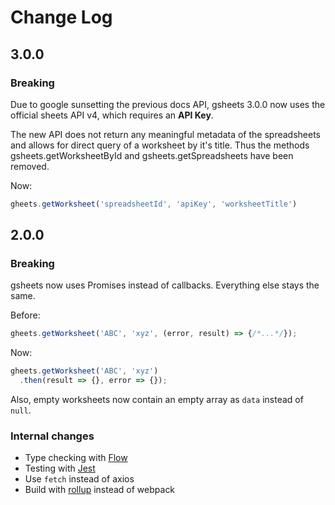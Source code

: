 # Change Log

## 3.0.0

### Breaking

Due to google sunsetting the previous docs API, gsheets 3.0.0 now uses the official sheets API v4, which requires an **API Key**.

The new API does not return any meaningful metadata of the spreadsheets and allows for direct query of a worksheet by it's title. Thus the methods gsheets.getWorksheetById and gsheets.getSpreadsheets have been removed.

Now:

```js
gheets.getWorksheet('spreadsheetId', 'apiKey', 'worksheetTitle')
```


## 2.0.0

### Breaking

gsheets now uses Promises instead of callbacks. Everything else stays the same.

Before:

```js
gheets.getWorksheet('ABC', 'xyz', (error, result) => {/*...*/});
```

Now:

```js
gheets.getWorksheet('ABC', 'xyz')
  .then(result => {}, error => {});
```

Also, empty worksheets now contain an empty array as `data` instead of `null`.

### Internal changes

- Type checking with [Flow](https://flowtype.org/)
- Testing with [Jest](http://facebook.github.io/jest/)
- Use `fetch` instead of axios
- Build with [rollup](http://rollupjs.org/) instead of webpack
